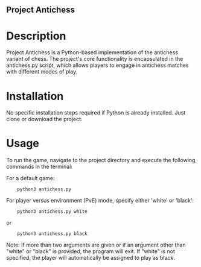 ## Project Antichess
# Description
Project Antichess is a Python-based implementation of the antichess variant of chess. The project's core functionality is encapsulated in the antichess.py script, which allows players to engage in antichess matches with different modes of play.

# Installation
No specific installation steps required if Python is already installed. Just clone or download the project.

# Usage
To run the game, navigate to the project directory and execute the following commands in the terminal:

For a default game:
```shell
    python3 antichess.py
```

For player versus environment (PvE) mode, specify either 'white' or 'black':
```shell
    python3 antichess.py white
```
or
```shell
    python3 antichess.py black
```

Note: If more than two arguments are given or if an argument other than "white" or "black" is provided, the program will exit. If "white" is not specified, the player will automatically be assigned to play as black.
